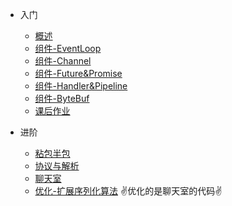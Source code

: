 
- 入门
  - [概述](/md/netty-hm/入门/01-概述.md)
  - [组件-EventLoop](/md/netty-hm/入门/02-组件-EventLoop.md)
  - [组件-Channel](/md/netty-hm/入门/03-组件-Channel.md)
  - [组件-Future&Promise](/md/netty-hm/入门/04-组件-Future&Promise.md)
  - [组件-Handler&Pipeline](/md/netty-hm/入门/05-组件-Handler&Pipeline.md)
  - [组件-ByteBuf](/md/netty-hm/入门/06-组件-ByteBuf.md)
  - [课后作业](/md/netty-hm/入门/07-课后作业.md)
  
- 进阶
  - [粘包半包](/md/netty-hm/进阶/01-粘包半包.md)
  - [协议与解析](/md/netty-hm/进阶/02-协议与解析.md)
  - [聊天室](/md/netty-hm/进阶/03-聊天室.md)
  - [优化-扩展序列化算法](/md/netty-hm/进阶/04-优化-扩展序列化算法.md) ✌️优化的是聊天室的代码✌️





